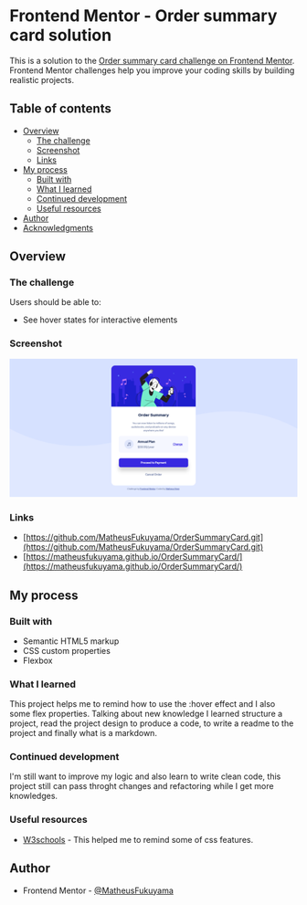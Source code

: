 # Frontend Mentor - Order summary card solution

This is a solution to the [Order summary card challenge on Frontend Mentor](https://www.frontendmentor.io/challenges/order-summary-component-QlPmajDUj). Frontend Mentor challenges help you improve your coding skills by building realistic projects. 

## Table of contents

- [Overview](#overview)
  - [The challenge](#the-challenge)
  - [Screenshot](#screenshot)
  - [Links](#links)
- [My process](#my-process)
  - [Built with](#built-with)
  - [What I learned](#what-i-learned)
  - [Continued development](#continued-development)
  - [Useful resources](#useful-resources)
- [Author](#author)
- [Acknowledgments](#acknowledgments)


## Overview

### The challenge

Users should be able to:

- See hover states for interactive elements

### Screenshot

![](./screenshot.png)

### Links

- [https://github.com/MatheusFukuyama/OrderSummaryCard.git](https://github.com/MatheusFukuyama/OrderSummaryCard.git)
- [https://matheusfukuyama.github.io/OrderSummaryCard/](https://matheusfukuyama.github.io/OrderSummaryCard/)

## My process

### Built with

- Semantic HTML5 markup
- CSS custom properties
- Flexbox

### What I learned

This project helps me to remind how to use the :hover effect and I also some flex properties. Talking about new knowledge I learned structure a project, read the project design to produce a code, to write a readme to the project and finally what is a markdown.

### Continued development

I'm still want to improve my logic and also learn to write clean code, this project still can pass throght changes and refactoring while I get more knowledges.

### Useful resources

- [W3schools](https://www.w3schools.com) - This helped me to remind some of css features.


## Author

- Frontend Mentor - [@MatheusFukuyama](https://www.frontendmentor.io/profile/MatheusFukuyama)

